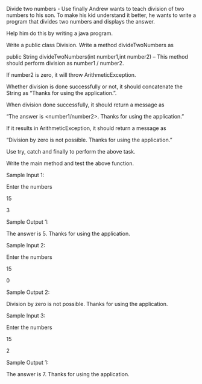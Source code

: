 Divide two numbers - Use finally
Andrew wants to teach division of two numbers to his son. To make his kid understand it better, he wants to write a program that divides two numbers and displays the answer.

Help him do this by writing a java program.

Write a public class Division.  Write a method divideTwoNumbers as

public String divideTwoNumbers(int number1,int number2) – This method should perform division as number1 / number2.

If number2 is zero, it will throw ArithmeticException.

Whether division is done successfully or not, it should concatenate the String as “Thanks for using the application.”.

When division done successfully, it should return a message as

“The answer is <number1/number2>. Thanks for using the application.”

If it results in ArithmeticException, it should return a message as

“Division by zero is not possible. Thanks for using the application.”

Use try, catch and finally to perform the above task.

Write the main method and test the above function.

Sample Input 1:

Enter the numbers

15

3

Sample Output 1:

The answer is 5. Thanks for using the application.

Sample Input 2:

Enter the numbers

15

0

Sample Output 2:

Division by zero is not possible. Thanks for using the application.

Sample Input 3:

Enter the numbers

15

2

Sample Output 1:

The answer is 7. Thanks for using the application.
